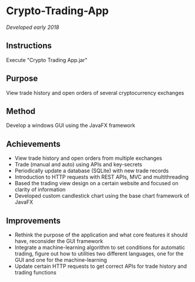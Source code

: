 # Crypto-Trading-App

*Developed early 2018*

## Instructions

Execute "Crypto Trading App.jar"

## Purpose

View trade history and open orders of several cryptocurrency exchanges

## Method

Develop a windows GUI using the JavaFX framework

## Achievements

-	View trade history and open orders from multiple exchanges
-	Trade (manual and auto) using APIs and key-secrets
-	Periodically update a database (SQLite) with new trade records
-	Introduction to HTTP requests with REST APIs, MVC and multithreading
-	Based the trading view design on a certain website and focused on clarity of information
-	Developed custom candlestick chart using the base chart framework of JavaFX

## Improvements

-	Rethink the purpose of the application and what core features it should have, reconsider the GUI framework
-	Integrate a machine-learning algorithm to set conditions for automatic trading, figure out how to utilities two different languages, one for the GUI and one for the machine-learning
-	Update certain HTTP requests to get correct APIs for trade history and trading functions
